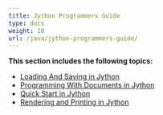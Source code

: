 ```yaml
---
title: Jython Programmers Guide
type: docs
weight: 10
url: /java/jython-programmers-guide/
---
```


**This section includes the following topics:**

- [Loading And Saving in Jython](/words/java/loading-and-saving-in-jython-html/)
- [Programming With Documents in Jython](/words/java/programming-with-documents-in-jython-html/)
- [Quick Start in Jython](/words/java/quick-start-in-jython-html/)
- [Rendering and Printing in Jython](/words/java/rendering-and-printing-in-jython-html/)
